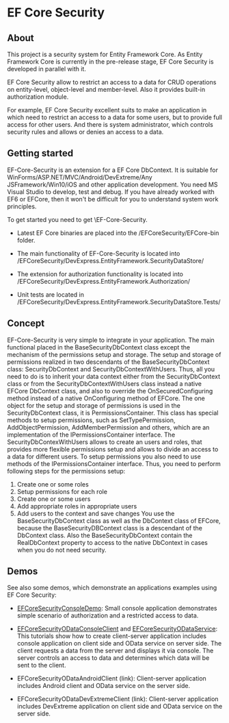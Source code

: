 # EF Core Security 
## About 

This project is a security system for Entity Framework Core. As Entity Framework Core is currently in the pre-release stage, EF Core Security is developed in parallel with it.

EF Core Security allow to restrict an access to a data for CRUD operations on entity-level, object-level and member-level. Also it provides built-in authorization module. 

For example, EF Core Security excellent suits to make an application in which need to restrict an access to a data for some users, but to provide full access for other users. And there is system administrator, which controls security rules and allows or denies an access to a data.

## Getting started 

EF-Core-Security is an extension for a EF Core DbContext. It is suitable for WinForms/ASP.NET/MVC/Android/DevExtreme/Any JSFramework/Win10/iOS and other application development. You need MS Visual Studio to develop, test and debug. If you have already worked with EF6 or EFCore, then it won't be difficult for you to understand system work principles. 

To get started you need to get \EF-Core-Security.

- Latest EF Core binaries are placed into the /EFCoreSecurity/EFCore-bin folder.

- The main functionality of EF-Core-Security is located into /EFCoreSecurity/DevExpress.EntityFramework.SecurityDataStore/

- The extension for authorization functionality is located into /EFCoreSecurity/DevExpress.EntityFramework.Authorization/ 

- Unit tests are located in /EFCoreSecurity/DevExpress.EntityFramework.SecurityDataStore.Tests/

## Concept

EF-Core-Security is very simple to integrate in your application. The main functional placed in the BaseSecurityDbContext class except the mechanism of the permissions setup and storage. The setup and storage of permissions realized in two descendants of the BaseSecurityDbContext class: SecurityDbContext and SecurityDbContextWithUsers. Thus, all you need to do is to inherit your data context either from the SecurityDbContext class or from the SecurityDbContextWithUsers class instead a native EFCore DbContext class, and also to override the OnSecuredConfiguring method instead of a native OnConfiguring method of EFCore.
The one object for the setup and storage of permissions is used in the SecurityDbContext class, it is PermissionsContainer. This class has special methods to setup permissions, such as SetTypePermission, AddObjectPermission, AddMemberPermission and others, which are an implementation of the IPermissionsContainer interface.
The SecurityDbContexWithUsers allows to create an users and roles, that provides more flexible permissions setup and allows to divide an access to a data for different users. To setup permissions you also need to use methods of the IPermissionsContainer interface. Thus, you need to perform following steps for the permissions setup:
1. Create one or some roles
2. Setup permissions for each role
3. Create one or some users
4. Add appropriate roles in appropriate users
5. Add users to the context and save changes
You use the BaseSecurityDbContext class as well as the DbContext class of EFCore, because the BaseSecurityDBContext class is a descendant of the DbContext class. Also the BaseSecurityDbContext contain the RealDbContext property to access to the native DbContext in cases when you do not need security.

## Demos 

See also some demos, which demonstrate an applications examples using EF Core Security:

- [EFCoreSecurityConsoleDemo](https://github.com/DevExpress/EF-Core-Security/wiki/How-to-create-a-console-application-with-EF-Core-Security): Small console application demonstrates simple scenario of authorization and a restricted access to data.

- [EFCoreSecurityODataConsoleClient](https://github.com/DevExpress/EF-Core-Security/wiki/How-to-create-a-Console-Application-on-the-client-side-with-EF-Core-Security) and [EFCoreSecurityODataService](https://github.com/DevExpress/EF-Core-Security/wiki/How-to-create-an-OData-service-on-the-server-side-with-EF-Core-Security): This tutorials show how to create client-server application includes console application on client side and OData service on server side. The client requests a data from the server and displays it via console. The server controls an access to data and determines which data will be sent to the client.

- EFCoreSecurityODataAndroidClient (link): Client-server application includes Android client and OData service on the server side.

- EFCoreSecurityODataDevExtremeClient (link): Client-server application includes DevExtreme application on client side and OData service on the server side.

